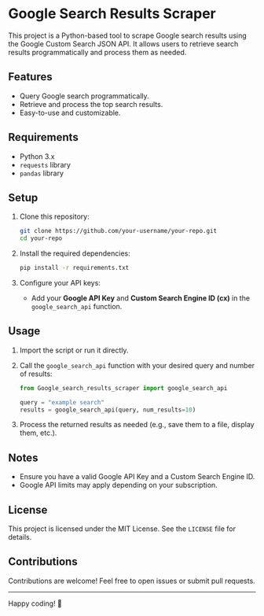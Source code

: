 
# Google Search Results Scraper

This project is a Python-based tool to scrape Google search results using the Google Custom Search JSON API. It allows users to retrieve search results programmatically and process them as needed.

## Features

- Query Google search programmatically.
- Retrieve and process the top search results.
- Easy-to-use and customizable.

## Requirements

- Python 3.x
- `requests` library
- `pandas` library

## Setup

1. Clone this repository:
   ```bash
   git clone https://github.com/your-username/your-repo.git
   cd your-repo
   ```

2. Install the required dependencies:
   ```bash
   pip install -r requirements.txt
   ```

3. Configure your API keys:
   - Add your **Google API Key** and **Custom Search Engine ID (cx)** in the `google_search_api` function.

## Usage

1. Import the script or run it directly.
2. Call the `google_search_api` function with your desired query and number of results:
   ```python
   from Google_search_results_scraper import google_search_api

   query = "example search"
   results = google_search_api(query, num_results=10)
   ```

3. Process the returned results as needed (e.g., save them to a file, display them, etc.).

## Notes

- Ensure you have a valid Google API Key and a Custom Search Engine ID.
- Google API limits may apply depending on your subscription.

## License

This project is licensed under the MIT License. See the `LICENSE` file for details.

## Contributions

Contributions are welcome! Feel free to open issues or submit pull requests.

---

Happy coding! 🚀

